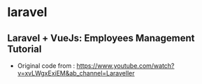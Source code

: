 # laravel

## Laravel + VueJs: Employees Management Tutorial
- Original code from : https://www.youtube.com/watch?v=xvLWgxExiEM&ab_channel=Laraveller


